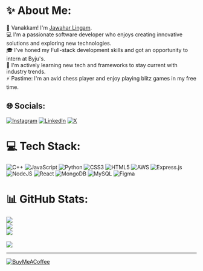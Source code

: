 # ✨ About Me:
🙏 Vanakkam! I'm [Jawahar Lingam](https://www.linkedin.com/in/jawahar-linx30/).<br>💻 I'm a passionate software developer who enjoys creating innovative solutions and exploring new technologies.<br>🎓 I've honed my Full-stack development skills and got an opportunity to intern at Byju's.<br>🌱 I'm actively learning new tech and frameworks to stay current with industry trends.<br>⚡ Pastime: I'm an avid chess player and enjoy playing blitz games in my free time.


## 🌐 Socials:
[![Instagram](https://img.shields.io/badge/Instagram-%23E4405F.svg?logo=Instagram&logoColor=white)](https://instagram.com/jawahar_linx30/) [![LinkedIn](https://img.shields.io/badge/LinkedIn-%230077B5.svg?logo=linkedin&logoColor=white)](https://www.linkedin.com/in/jawahar-linx30/) [![X](https://img.shields.io/badge/X-black.svg?logo=X&logoColor=white)](https://x.com/jawahar_linx30) 

# 💻 Tech Stack:
![C++](https://img.shields.io/badge/c++-%2300599C.svg?style=for-the-badge&logo=c%2B%2B&logoColor=white) ![JavaScript](https://img.shields.io/badge/javascript-%23323330.svg?style=for-the-badge&logo=javascript&logoColor=%23F7DF1E) ![Python](https://img.shields.io/badge/python-3670A0?style=for-the-badge&logo=python&logoColor=ffdd54) ![CSS3](https://img.shields.io/badge/css3-%231572B6.svg?style=for-the-badge&logo=css3&logoColor=white) ![HTML5](https://img.shields.io/badge/html5-%23E34F26.svg?style=for-the-badge&logo=html5&logoColor=white) ![AWS](https://img.shields.io/badge/AWS-%23FF9900.svg?style=for-the-badge&logo=amazon-aws&logoColor=white) ![Express.js](https://img.shields.io/badge/express.js-%23404d59.svg?style=for-the-badge&logo=express&logoColor=%2361DAFB) ![NodeJS](https://img.shields.io/badge/node.js-6DA55F?style=for-the-badge&logo=node.js&logoColor=white) ![React](https://img.shields.io/badge/react-%2320232a.svg?style=for-the-badge&logo=react&logoColor=%2361DAFB) ![MongoDB](https://img.shields.io/badge/MongoDB-%234ea94b.svg?style=for-the-badge&logo=mongodb&logoColor=white) ![MySQL](https://img.shields.io/badge/mysql-%2300000f.svg?style=for-the-badge&logo=mysql&logoColor=white) ![Figma](https://img.shields.io/badge/figma-%23F24E1E.svg?style=for-the-badge&logo=figma&logoColor=white)
# 📊 GitHub Stats:
![](https://github-readme-stats.vercel.app/api?username=jawahar-linx30&theme=radical&hide_border=false&include_all_commits=true&count_private=true)<br/>
![](https://github-readme-streak-stats.herokuapp.com/?user=jawahar-linx30&theme=radical&hide_border=false)<br/>
![](https://github-readme-stats.vercel.app/api/top-langs/?username=jawahar-linx30&theme=radical&hide_border=false&include_all_commits=true&count_private=false&layout=compact)<br><br>
[![](https://visitcount.itsvg.in/api?id=jawahar-linx30&icon=5&color=10)](https://visitcount.itsvg.in)

---

[![BuyMeACoffee](https://img.shields.io/badge/Buy%20Me%20a%20Coffee-ffdd00?style=for-the-badge&logo=buy-me-a-coffee&logoColor=black)](https://buymeacoffee.com/jawahar_linx30)



